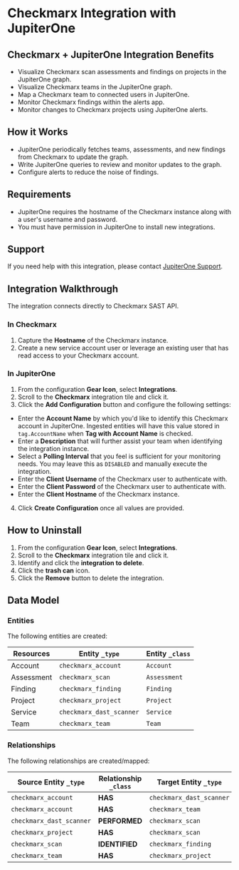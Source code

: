 # Checkmarx Integration with JupiterOne

## Checkmarx + JupiterOne Integration Benefits

- Visualize Checkmarx scan assessments and findings on projects in the
  JupiterOne graph.
- Visualize Checkmarx teams in the JupiterOne graph.
- Map a Checkmarx team to connected users in JupiterOne.
- Monitor Checkmarx findings within the alerts app.
- Monitor changes to Checkmarx projects using JupiterOne alerts.

## How it Works

- JupiterOne periodically fetches teams, assessments, and new findings from
  Checkmarx to update the graph.
- Write JupiterOne queries to review and monitor updates to the graph.
- Configure alerts to reduce the noise of findings.

## Requirements

- JupiterOne requires the hostname of the Checkmarx instance along with a user's
  username and password. 
- You must have permission in JupiterOne to install new integrations.

## Support

If you need help with this integration, please contact
[JupiterOne Support](https://support.jupiterone.io).

## Integration Walkthrough

The integration connects directly to Checkmarx SAST API.

### In Checkmarx

1. Capture the **Hostname** of the Checkmarx instance. 
2. Create a new service account user or leverage an existing user that has
  read access to your Checkmarx account.

### In JupiterOne

1. From the configuration **Gear Icon**, select **Integrations**.
2. Scroll to the **Checkmarx** integration tile and click it.
3. Click the **Add Configuration** button and configure the following settings:
- Enter the **Account Name** by which you'd like to identify this Checkmarx
   account in JupiterOne. Ingested entities will have this value stored in
   `tag.AccountName` when **Tag with Account Name** is checked.
- Enter a **Description** that will further assist your team when identifying
   the integration instance.
- Select a **Polling Interval** that you feel is sufficient for your monitoring
   needs. You may leave this as `DISABLED` and manually execute the integration.
- Enter the **Client Username** of the Checkmarx user to authenticate with.
- Enter the **Client Password** of the Checkmarx user to authenticate with.
- Enter the **Client Hostname** of the Checkmarx instance.
4. Click **Create Configuration** once all values are provided.

## How to Uninstall

1. From the configuration **Gear Icon**, select **Integrations**.
2. Scroll to the **Checkmarx** integration tile and click it.
3. Identify and click the **integration to delete**.
4. Click the **trash can** icon.
5. Click the **Remove** button to delete the integration.

<!-- {J1_DOCUMENTATION_MARKER_START} -->
<!--
********************************************************************************
NOTE: ALL OF THE FOLLOWING DOCUMENTATION IS GENERATED USING THE "j1-integration
document" COMMAND. DO NOT EDIT BY HAND! PLEASE SEE THE DEVELOPER DOCUMENTATION
FOR USAGE INFORMATION:

https://github.com/JupiterOne/sdk/blob/master/docs/integrations/development.md
********************************************************************************
-->

## Data Model

### Entities

The following entities are created:

| Resources  | Entity `_type`           | Entity `_class` |
| ---------- | ------------------------ | --------------- |
| Account    | `checkmarx_account`      | `Account`       |
| Assessment | `checkmarx_scan`         | `Assessment`    |
| Finding    | `checkmarx_finding`      | `Finding`       |
| Project    | `checkmarx_project`      | `Project`       |
| Service    | `checkmarx_dast_scanner` | `Service`       |
| Team       | `checkmarx_team`         | `Team`          |

### Relationships

The following relationships are created/mapped:

| Source Entity `_type`    | Relationship `_class` | Target Entity `_type`    |
| ------------------------ | --------------------- | ------------------------ |
| `checkmarx_account`      | **HAS**               | `checkmarx_dast_scanner` |
| `checkmarx_account`      | **HAS**               | `checkmarx_team`         |
| `checkmarx_dast_scanner` | **PERFORMED**         | `checkmarx_scan`         |
| `checkmarx_project`      | **HAS**               | `checkmarx_scan`         |
| `checkmarx_scan`         | **IDENTIFIED**        | `checkmarx_finding`      |
| `checkmarx_team`         | **HAS**               | `checkmarx_project`      |

<!--
********************************************************************************
END OF GENERATED DOCUMENTATION AFTER BELOW MARKER
********************************************************************************
-->
<!-- {J1_DOCUMENTATION_MARKER_END} -->